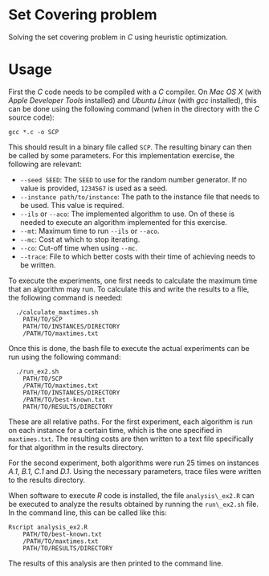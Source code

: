 # Set Covering problem
Solving the set covering problem in _C_ using heuristic optimization.

# Usage
First the _C_ code needs to be compiled with a _C_ compiler.
On _Mac OS X_ (with _Apple Developer Tools_ installed) and _Ubuntu Linux_ (with _gcc_ installed), this can be done using the following command (when in the directory with the _C_ source code):
```
gcc *.c -o SCP
```
This should result in a binary file called `SCP`.
 The resulting binary can then be called by some parameters. For this implementation exercise, the following are relevant:
- `--seed SEED`: The `SEED` to use for the random number generator. If no value is provided, `1234567` is used as a seed.
- `--instance path/to/instance`: The path to the instance file that needs to be used. This value is required.
- `--ils` or `--aco`: The implemented algorithm to use. On of these is needed to execute an algorithm implemented for this exercise.
- `--mt`: Maximum time to run `--ils` or `--aco`.
- `--mc`: Cost at which to stop iterating.
- `--co`: Cut-off time when using `--mc`.
- `--trace`: File to which better costs with their time of achieving needs to be written.

To execute the experiments, one first needs to calculate the maximum time that an algorithm may run. To calculate this and write the results to a file, the following command is needed:
```
  ./calculate_maxtimes.sh
    PATH/TO/SCP
    PATH/TO/INSTANCES/DIRECTORY
    /PATH/TO/maxtimes.txt
```

Once this is done, the bash file to execute the actual experiments can be run using the following command:
```
  ./run_ex2.sh
    PATH/TO/SCP
    /PATH/TO/maxtimes.txt
    PATH/TO/INSTANCES/DIRECTORY
    /PATH/TO/best-known.txt
    PATH/TO/RESULTS/DIRECTORY
```
These are all relative paths. For the first experiment, each algorithm is run on each instance for a certain time, which is the one specified in `maxtimes.txt`. The resulting costs are then written to a text file specifically for that algorithm in the results directory.

For the second experiment, both algorithms were run 25 times on instances _A.1_, _B.1_, _C.1_ and _D.1_. Using the necessary parameters, trace files were written to the results directory.

When software to execute _R_ code is installed, the file `analysis\_ex2.R` can be executed to analyze the results obtained by running the `run\_ex2.sh` file. In the command line, this can be called like this:
```
Rscript analysis_ex2.R
    PATH/TO/best-known.txt
    /PATH/TO/maxtimes.txt
    PATH/TO/RESULTS/DIRECTORY
```
The results of this analysis are then printed to the command line.